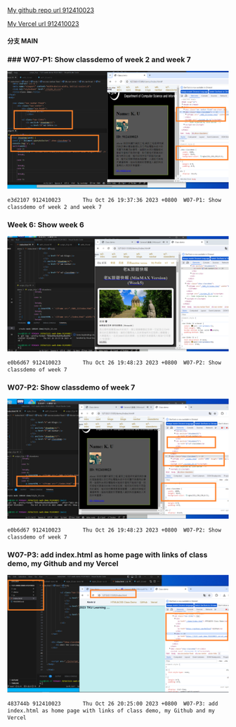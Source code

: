 [My github repo url 912410023](https://github.com/0x55xx5)

[My Vercel url 912410023](https://1121-sweb-demo-912410023.vercel.app/)

#### 分支 MAIN

###

### ### W07-P1: Show classdemo of week 2 and week 7

![](W07-p1-1.png)

```
e3d2107 912410023       Thu Oct 26 19:37:36 2023 +0800  W07-P1: Show classdemo of week 2 and week 7
```

### Week 6: Show week 6

![](W07-p1-2.png)

```
e0b6d67 912410023       Thu Oct 26 19:48:23 2023 +0800  W07-P2: Show classdemo of week 7
```

### W07-P2: Show classdemo of week 7

![](W07-p2-1.png)

```
e0b6d67 912410023       Thu Oct 26 19:48:23 2023 +0800  W07-P2: Show classdemo of week 7
```

### W07-P3: add index.html as home page with links of class demo, my Github and my Vercel

![](W07-p3-1.png)

```
483744b 912410023       Thu Oct 26 20:25:00 2023 +0800  W07-P3: add index.html as home page with links of class demo, my Github and my Vercel

```
